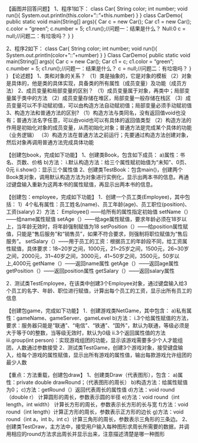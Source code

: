 【画图并回答问题】
1、程序1如下：
class Car{
  String color;
  int number;
  void run(){
    System.out.println(this.color+”::”+this.number)
}
}
class CarDemo{
   public static void main(String[] args){
   Car c = new Car();
   Car c1 = new Car();
   c.color = “green”;
   c.number = 5;
   c1.run();//问题一：结果是什么？ Null:0
   c = null;//问题二：有垃圾吗？
}
}

2、程序2如下：
class Car{
  String color;
  int number;
  void run(){
    System.out.println(color+”::”+number)
}
}
Class CarDemo{
   public static void main(String[] args){
   Car c = new Car();
   Car c1 = c;
   c1.color = “green”;
   c.number = 5;
   c1.run();//问题一：结果是什么？
   c = null;//问题二：有垃圾吗？
}
}
【论述题】
1、类和对象的关系？
（1）类是抽象的，它是对象的模板
（2）对象是具体的，他是类的具体实现，具备类的所有属性（成员变量）及功能（成员方法）
2、成员变量和局部变量的区别？
（1）成员变量属于对象，再类中；局部变量属于类中的方法
（2）成员变量存储在堆区，局部变量一般存储在栈区
    （3）成员变量可以不手动赋初值，可以由构造方法自动赋初值；局部变量必须手动赋初值
3、构造方法和普通方法的区别?
（1）构造方法与类同名，没有返回值void也没有；普通方法名字任意，可以由void也可以有具体的返回值类型
（2）构造方法的作用是初始化对象的成员变量，从而初始化对象；普通方法是完成某个具体的功能（业务逻辑）
（3）构造方法在普通方法之前运行；先要通过构造方法创建对象，然后对象再调用普通方法完成具体功能


【创建包book，完成如下功能】
1、创建类Book，包含如下成员：
a)属性：书名、页数、价格
b)方法：
i.默认构造方法：给三个属性赋初始值为“未知”、0页、0元
ii.show()：显示三个属性值
2、创建类TestBook：包含main()，创建两个Book类对象，调用默认构造方法为对象进行实例化，显示出两本书的信息。再通过键盘输入重新为这两本书的属性赋值，再显示出两本书的信息。

【创建包：employee，完成如下功能】
1．创建一个员工类(Employee)，其中包括：
1）4个私有属性：员工姓名(name)、员工年龄(age)、员工职位(position)、工资(salary)
2）方法：
Employee() ——给所有的属性指定初始值
setName（）——给name属性赋值
          setAge（）——给age属性赋值，要求年龄必须在18岁以上，当年龄无效时，将年龄强制赋值为18
	      setPosition（）——给position属性赋值，只能是“售后服务”和“销售员”，如果不符合要求，则强制将职位赋值为“售后服务”。
          setSalary（）——用于员工的工资：根据员工的年龄段不同，给工资属性赋值，具体要求：18~20岁之间，1000元，21~25岁之间，1500元，26~30岁之间，2000元，31~40岁之间，3000元，41~50岁之间，3500元，50岁以上,4000元
          getName（）——返回name属性
          getAge（）——返回age属性
          getPosition（）——返回position属性
 getSalary（）——返回salary属性

2．测试类TestEmployee，在该类中创建3个Employee对象，通过键盘输入给3个员工的名字、年龄、职位进行赋值，计算出每个员工的工资，显示出所有员工的信息

【创建包game，完成如下功能】
1．创建游戏类NetGame，其中包含：
a)私有属性：gameName、gameServer、gameLevel
b)方法：
i.3个给属性赋值的方法，要求：服务器只能是“联通”、“电信”、“铁通”、“国外”，默认为联通，等级必须是大于等于0的整数，当等级无效时，默认为0级
ii.3个返回属性值的方法
iii.group(int person)：实现游戏组团的功能，显示该游戏需要多少个人才能组团，人数通过参数接受
2．测试类TestGame，创建3个游戏对象，接受键盘输入，给每个游戏的属性赋值，显示出所有游戏的属性值，输出每款游戏允许组团的最少人数

【重点：方法重载，创建包draw】
1、创建类Draw（代表图形），包含：
a)属性：private double drawRound；（代表图形的周长）
b)构造方法：给属性赋值为0；
c)方法：getRound（）返回代表周长的属性值
d)方法：void round（double r） 计算圆形的周长，参数表示圆的半径
e)方法：void round（int length，int width） 计算长方形的周长，参数表示长方形的长与宽
f)方法：void round（int length）计算正方形的周长，参数表示正方形的边长
g)方法：void round（int a，int b，int c）计算三角形的周长，参数表示三角形的三条边。
2、创建类TestDraw，主方法中，接受用户输入每种图形求周长所需要的数据，并调用相应的round方法求出周长并显示出来，注意描述清楚是哪一种图形

